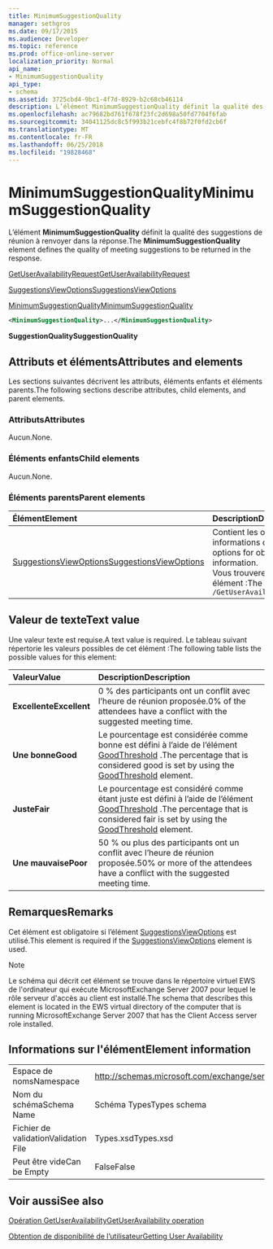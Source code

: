 ```yaml
---
title: MinimumSuggestionQuality
manager: sethgros
ms.date: 09/17/2015
ms.audience: Developer
ms.topic: reference
ms.prod: office-online-server
localization_priority: Normal
api_name:
- MinimumSuggestionQuality
api_type:
- schema
ms.assetid: 3725cbd4-9bc1-4f7d-8929-b2c68cb46114
description: L’élément MinimumSuggestionQuality définit la qualité des suggestions de réunion à renvoyer dans la réponse.
ms.openlocfilehash: ac79682bd761f678f23fc2d698a50fd7704f6fab
ms.sourcegitcommit: 34041125dc8c5f993b21cebfc4f8b72f0fd2cb6f
ms.translationtype: MT
ms.contentlocale: fr-FR
ms.lasthandoff: 06/25/2018
ms.locfileid: "19828468"
---
```

# <a name="minimumsuggestionquality"></a><span data-ttu-id="79d62-103">MinimumSuggestionQuality</span><span class="sxs-lookup"><span data-stu-id="79d62-103">MinimumSuggestionQuality</span></span>

<span data-ttu-id="79d62-104">L’élément **MinimumSuggestionQuality** définit la qualité des suggestions de réunion à renvoyer dans la réponse.</span><span class="sxs-lookup"><span data-stu-id="79d62-104">The **MinimumSuggestionQuality** element defines the quality of meeting suggestions to be returned in the response.</span></span> 
  
[<span data-ttu-id="79d62-105">GetUserAvailabilityRequest</span><span class="sxs-lookup"><span data-stu-id="79d62-105">GetUserAvailabilityRequest</span></span>](getuseravailabilityrequest.md)
  
[<span data-ttu-id="79d62-106">SuggestionsViewOptions</span><span class="sxs-lookup"><span data-stu-id="79d62-106">SuggestionsViewOptions</span></span>](suggestionsviewoptions.md)
  
[<span data-ttu-id="79d62-107">MinimumSuggestionQuality</span><span class="sxs-lookup"><span data-stu-id="79d62-107">MinimumSuggestionQuality</span></span>](minimumsuggestionquality.md)
  
```xml
<MinimumSuggestionQuality>...</MinimumSuggestionQuality>
```

 <span data-ttu-id="79d62-108">**SuggestionQuality**</span><span class="sxs-lookup"><span data-stu-id="79d62-108">**SuggestionQuality**</span></span>
## <a name="attributes-and-elements"></a><span data-ttu-id="79d62-109">Attributs et éléments</span><span class="sxs-lookup"><span data-stu-id="79d62-109">Attributes and elements</span></span>

<span data-ttu-id="79d62-110">Les sections suivantes décrivent les attributs, éléments enfants et éléments parents.</span><span class="sxs-lookup"><span data-stu-id="79d62-110">The following sections describe attributes, child elements, and parent elements.</span></span>
  
### <a name="attributes"></a><span data-ttu-id="79d62-111">Attributs</span><span class="sxs-lookup"><span data-stu-id="79d62-111">Attributes</span></span>

<span data-ttu-id="79d62-112">Aucun.</span><span class="sxs-lookup"><span data-stu-id="79d62-112">None.</span></span>
  
### <a name="child-elements"></a><span data-ttu-id="79d62-113">Éléments enfants</span><span class="sxs-lookup"><span data-stu-id="79d62-113">Child elements</span></span>

<span data-ttu-id="79d62-114">Aucun.</span><span class="sxs-lookup"><span data-stu-id="79d62-114">None.</span></span>
  
### <a name="parent-elements"></a><span data-ttu-id="79d62-115">Éléments parents</span><span class="sxs-lookup"><span data-stu-id="79d62-115">Parent elements</span></span>

|<span data-ttu-id="79d62-116">**Élément**</span><span class="sxs-lookup"><span data-stu-id="79d62-116">**Element**</span></span>|<span data-ttu-id="79d62-117">**Description**</span><span class="sxs-lookup"><span data-stu-id="79d62-117">**Description**</span></span>|
|:-----|:-----|
|[<span data-ttu-id="79d62-118">SuggestionsViewOptions</span><span class="sxs-lookup"><span data-stu-id="79d62-118">SuggestionsViewOptions</span></span>](suggestionsviewoptions.md) <br/> |<span data-ttu-id="79d62-119">Contient les options permettant d’obtenir des informations de suggestion de réunion.</span><span class="sxs-lookup"><span data-stu-id="79d62-119">Contains the options for obtaining meeting suggestion information.</span></span>  <br/> <span data-ttu-id="79d62-120">Vous trouverez ci-dessous le XPath pour cet élément :</span><span class="sxs-lookup"><span data-stu-id="79d62-120">The following is the XPath to this element:</span></span>  <br/>  `/GetUserAvailabilityRequest/SuggestionViewOptions` <br/> |
   
## <a name="text-value"></a><span data-ttu-id="79d62-121">Valeur de texte</span><span class="sxs-lookup"><span data-stu-id="79d62-121">Text value</span></span>

<span data-ttu-id="79d62-122">Une valeur texte est requise.</span><span class="sxs-lookup"><span data-stu-id="79d62-122">A text value is required.</span></span> <span data-ttu-id="79d62-123">Le tableau suivant répertorie les valeurs possibles de cet élément :</span><span class="sxs-lookup"><span data-stu-id="79d62-123">The following table lists the possible values for this element:</span></span>
  
|<span data-ttu-id="79d62-124">**Valeur**</span><span class="sxs-lookup"><span data-stu-id="79d62-124">**Value**</span></span>|<span data-ttu-id="79d62-125">**Description**</span><span class="sxs-lookup"><span data-stu-id="79d62-125">**Description**</span></span>|
|:-----|:-----|
|<span data-ttu-id="79d62-126">**Excellente**</span><span class="sxs-lookup"><span data-stu-id="79d62-126">**Excellent**</span></span> <br/> |<span data-ttu-id="79d62-127">0 % des participants ont un conflit avec l’heure de réunion proposée.</span><span class="sxs-lookup"><span data-stu-id="79d62-127">0% of the attendees have a conflict with the suggested meeting time.</span></span>  <br/> |
|<span data-ttu-id="79d62-128">**Une bonne**</span><span class="sxs-lookup"><span data-stu-id="79d62-128">**Good**</span></span> <br/> |<span data-ttu-id="79d62-129">Le pourcentage est considérée comme bonne est défini à l’aide de l’élément [GoodThreshold](goodthreshold.md) .</span><span class="sxs-lookup"><span data-stu-id="79d62-129">The percentage that is considered good is set by using the [GoodThreshold](goodthreshold.md) element.</span></span>  <br/> |
|<span data-ttu-id="79d62-130">**Juste**</span><span class="sxs-lookup"><span data-stu-id="79d62-130">**Fair**</span></span> <br/> |<span data-ttu-id="79d62-131">Le pourcentage est considéré comme étant juste est défini à l’aide de l’élément [GoodThreshold](goodthreshold.md) .</span><span class="sxs-lookup"><span data-stu-id="79d62-131">The percentage that is considered fair is set by using the [GoodThreshold](goodthreshold.md) element.</span></span>  <br/> |
|<span data-ttu-id="79d62-132">**Une mauvaise**</span><span class="sxs-lookup"><span data-stu-id="79d62-132">**Poor**</span></span> <br/> |<span data-ttu-id="79d62-133">50 % ou plus des participants ont un conflit avec l’heure de réunion proposée.</span><span class="sxs-lookup"><span data-stu-id="79d62-133">50% or more of the attendees have a conflict with the suggested meeting time.</span></span>  <br/> |
   
## <a name="remarks"></a><span data-ttu-id="79d62-134">Remarques</span><span class="sxs-lookup"><span data-stu-id="79d62-134">Remarks</span></span>

<span data-ttu-id="79d62-135">Cet élément est obligatoire si l’élément [SuggestionsViewOptions](suggestionsviewoptions.md) est utilisé.</span><span class="sxs-lookup"><span data-stu-id="79d62-135">This element is required if the [SuggestionsViewOptions](suggestionsviewoptions.md) element is used.</span></span> 
  
> [!NOTE]
> <span data-ttu-id="79d62-136">Le schéma qui décrit cet élément se trouve dans le répertoire virtuel EWS de l'ordinateur qui exécute MicrosoftExchange Server 2007 pour lequel le rôle serveur d'accès au client est installé.</span><span class="sxs-lookup"><span data-stu-id="79d62-136">The schema that describes this element is located in the EWS virtual directory of the computer that is running MicrosoftExchange Server 2007 that has the Client Access server role installed.</span></span> 
  
## <a name="element-information"></a><span data-ttu-id="79d62-137">Informations sur l'élément</span><span class="sxs-lookup"><span data-stu-id="79d62-137">Element information</span></span>

|||
|:-----|:-----|
|<span data-ttu-id="79d62-138">Espace de noms</span><span class="sxs-lookup"><span data-stu-id="79d62-138">Namespace</span></span>  <br/> |http://schemas.microsoft.com/exchange/services/2006/types  <br/> |
|<span data-ttu-id="79d62-139">Nom du schéma</span><span class="sxs-lookup"><span data-stu-id="79d62-139">Schema Name</span></span>  <br/> |<span data-ttu-id="79d62-140">Schéma Types</span><span class="sxs-lookup"><span data-stu-id="79d62-140">Types schema</span></span>  <br/> |
|<span data-ttu-id="79d62-141">Fichier de validation</span><span class="sxs-lookup"><span data-stu-id="79d62-141">Validation File</span></span>  <br/> |<span data-ttu-id="79d62-142">Types.xsd</span><span class="sxs-lookup"><span data-stu-id="79d62-142">Types.xsd</span></span>  <br/> |
|<span data-ttu-id="79d62-143">Peut être vide</span><span class="sxs-lookup"><span data-stu-id="79d62-143">Can be Empty</span></span>  <br/> |<span data-ttu-id="79d62-144">False</span><span class="sxs-lookup"><span data-stu-id="79d62-144">False</span></span>  <br/> |
   
## <a name="see-also"></a><span data-ttu-id="79d62-145">Voir aussi</span><span class="sxs-lookup"><span data-stu-id="79d62-145">See also</span></span>



[<span data-ttu-id="79d62-146">Opération GetUserAvailability</span><span class="sxs-lookup"><span data-stu-id="79d62-146">GetUserAvailability operation</span></span>](getuseravailability-operation.md)


[<span data-ttu-id="79d62-147">Obtention de disponibilité de l’utilisateur</span><span class="sxs-lookup"><span data-stu-id="79d62-147">Getting User Availability</span></span>](http://msdn.microsoft.com/library/d4133fcb-9b0f-4e6b-aadf-a389da83516a%28Office.15%29.aspx)

